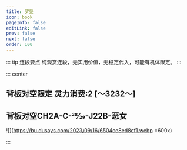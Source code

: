 ```yaml
---
title: 罗曼
icon: book
pageInfo: false
editLink: false
prev: false
next: false
order: 100
---
```



::: tip 连段要点
纯观赏连段，无实用价值，无稳定代入，可能有机体限定。
:::

::: center
## **背板对空限定 灵力消费:2 [～3232～]**
## **背板对空CH2A-C-28⁄29-J22B-恶女**

![](https://bu.dusays.com/2023/09/16/6504ce8ed8cf1.webp =600x)

:::
